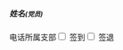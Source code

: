 ﻿<div class='item'><img class='item-head'><h5 class='item-name'>姓名<small>(党员)</small></h5><label class='item-mobile'>电话</label><label class='item-branch'>所属支部</label><label class='am-checkbox am-secondary item-sign-in'><input type='checkbox' value='' data-am-ucheck> 签到</label><label class='am-checkbox am-secondary item-sign-out'><input type='checkbox' value='' data-am-ucheck> 签退</label></div>